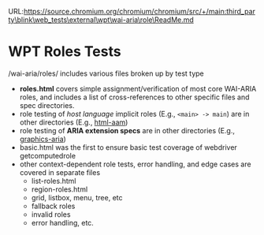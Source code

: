 URL:https://source.chromium.org/chromium/chromium/src/+/main:third_party\blink\web_tests\external\wpt\wai-aria\role\ReadMe.md

# WPT Roles Tests

/wai-aria/roles/ includes various files broken up by test type

- **roles.html** covers simple assignment/verification of most core WAI-ARIA roles, and includes a list of cross-references to other specific files and spec directories.
- role testing of *host language* implicit roles (E.g., `<main> -> main`) are in other directories (E.g., [html-aam](https://github.com/web-platform-tests/interop-accessibility/issues/13))
- role testing of **ARIA extension specs** are in other directories (E.g., [graphics-aria](https://github.com/web-platform-tests/interop-accessibility/issues/9))
- basic.html was the first to ensure basic test coverage of webdriver getcomputedrole
- other context-dependent role tests, error handling, and edge cases are covered in separate files
  - list-roles.html
  - region-roles.html
  - grid, listbox, menu, tree, etc
  - fallback roles
  - invalid roles
  - error handling, etc.
